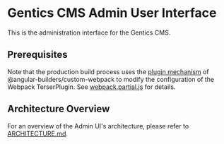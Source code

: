 # Gentics CMS Admin User Interface

This is the administration interface for the Gentics CMS.

## Prerequisites

Note that the production build process uses the [plugin mechanism](https://github.com/just-jeb/angular-builders/tree/master/packages/custom-webpack#usage) of @angular-builders/custom-webpack to modify the configuration of the Webpack TerserPlugin. See [webpack.partial.js](./webpack.partial.js) for details.

## Architecture Overview

For an overview of the Admin UI's architecture, please refer to [ARCHITECTURE.md](./architecture/ARCHITECTURE.MD).
